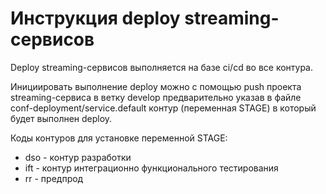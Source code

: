 # Инструкция deploy streaming-сервисов 

Deploy streaming-сервисов  выполняется на базе ci/cd во все контура. 

Инициировать выполнение deploy можно с помощью push проекта streaming-сервиса в ветку develop предварительно указав в файле conf-deployment/service.default контур (переменная STAGE) в который будет выполнен deploy.

Коды контуров для установке переменной STAGE:

- dso - контур разработки
- ift - контур интеграционно функционального тестирования
- rr - предпрод





